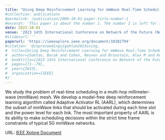 ```yaml
---
title: "Using Deep Reinforcement Learning for mmWave Real-Time Scheduling"
#collection: publications
#permalink: /publication/2009-10-01-paper-title-number-1
#excerpt: 'This paper is about the number 1. The number 2 is left for future work.'
date: 2023-10-01
venue: '2023 14th International Conference on Network of the Future (NoF)'
#slidesurl: ''
paperurl: 'https://ieeexplore.ieee.org/document/10302794'
#citation: '@inproceedings{gahtan2023using,
#  title={Using Deep Reinforcement Learning for mmWave Real-Time Scheduling},
#  author={Gahtan, Barak and Cohen, Reuven and Bronstein, Alex M and Kedar, Gil},
#  booktitle={2023 14th International Conference on Network of the Future (NoF)},
#  pages={71--79},
#  year={2023},
#  organization={IEEE}
#}'
---
```


We study the problem of real-time scheduling in a multi-hop millimeter-wave (mmWave) mesh. We develop a model-free deep reinforcement learning algorithm called Adaptive Activator RL (AARL), which determines the subset of mmWave links that should be activated during each time slot and the power level for each link. The most important property of AARL is its ability to make scheduling decisions within the strict time frame constraints of typical 5G mmWave networks.

URL: [IEEE Xplore Document](https://ieeexplore.ieee.org/document/10302794)